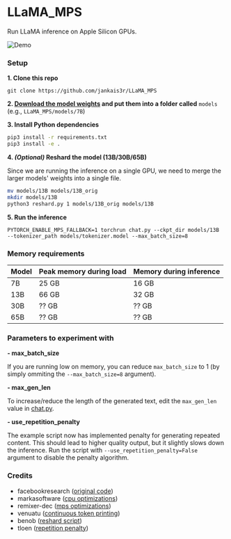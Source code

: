 # LLaMA_MPS
Run LLaMA inference on Apple Silicon GPUs.

![Demo](demo.gif)

### Setup

**1. Clone this repo**

`git clone https://github.com/jankais3r/LLaMA_MPS`

**2. [Download the model weights](https://github.com/facebookresearch/llama/pull/73/files#diff-b335630551682c19a781afebcf4d07bf978fb1f8ac04c6bf87428ed5106870f5R4) and put them into a folder called** `models` (e.g., `LLaMA_MPS/models/7B`)

**3. Install Python dependencies**

```bash
pip3 install -r requirements.txt
pip3 install -e .
```

**4. _(Optional)_ Reshard the model (13B/30B/65B)**

Since we are running the inference on a single GPU, we need to merge the larger models' weights into a single file.

```bash
mv models/13B models/13B_orig
mkdir models/13B
python3 reshard.py 1 models/13B_orig models/13B
```

**5. Run the inference**

`PYTORCH_ENABLE_MPS_FALLBACK=1 torchrun chat.py --ckpt_dir models/13B  --tokenizer_path models/tokenizer.model --max_batch_size=8`

### Memory requirements

| Model  | Peak memory during load | Memory during inference |
| ------------- | ------------- | ------------- |
| 7B  | 25 GB  | 16 GB  |
| 13B  | 66 GB  | 32 GB  |
| 30B  | ?? GB  | ?? GB  |
| 65B  | ?? GB  | ?? GB  |

### Parameters to experiment with
**- max_batch_size**

If you are running low on memory, you can reduce `max_batch_size` to 1 (by simply ommiting the `--max_batch_size=8` argument).

**- max_gen_len**

To increase/reduce the length of the generated text, edit the `max_gen_len` value in [chat.py](https://github.com/jankais3r/LLaMA_MPS/blob/main/chat.py#L83).

**- use_repetition_penalty**

The example script now has implemented penalty for generating repeated content. This should lead to higher quality output, but it slightly slows down the inference. Run the script with `--use_repetition_penalty=False` argument to disable the penalty algorithm.


### Credits

- facebookresearch ([original code](https://github.com/facebookresearch/llama))
- markasoftware ([cpu optimizations](https://github.com/markasoftware/llama-cpu))
- remixer-dec ([mps optimizations](https://github.com/remixer-dec/llama-mps))
- venuatu ([continuous token printing](https://github.com/venuatu/llama/commit/25c84973f71877677547453dab77eeaea9a86376))
- benob ([reshard script](https://gist.github.com/benob/4850a0210b01672175942203aa36d300))
- tloen ([repetition penalty](https://github.com/tloen/llama-int8))
